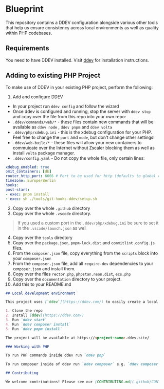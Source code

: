# Blueprint

This repository contains a DDEV configuration alongside various other tools that help us ensure consistency across local environments as well as quality within PHP codebases.

## Requirements

You need to have DDEV installed. Visit [ddev](https://ddev.com/) for installation instructions.

## Adding to existing PHP Project

To make use of DDEV in your existing PHP project, perform the following:

1. Add and configure DDEV

- In your project run `ddev config` and follow the wizard
- Once ddev is configured and running, stop the server with `ddev stop` and copy over the file from this repo into your own repo:
- `.ddev/commands/web/*` - these files contain new commands that will be available as `ddev node` , `ddev pnpm` and `ddev volta`
- `.ddev/php/xdebug.ini` - this is the xdebug configuration for your PHP. Feel free to change the `port` and `mode`, but don't change other settings!
- `.ddev/web-build/*` - these files will allow your new containers to commuicate over the Internet without Zscaler blocking them as well as install `volta` package manager.
- `.ddev/config.yaml` - Do not copy the whole file, only certain lines:

 ```yaml
 xdebug_enabled: true
 omit_containers: [db]
 router_http_port: 6666 # Port to be used for http (defaults to global configuration, usually 80, make sure it doesn't conflict with other ports)
 timezone: Europe/Berlin
 hooks:
 post-start:
 - exec: pnpm install
 - exec: sh ./tools/git-hooks-ddev/setup.sh
 ```

2. Copy over the whole `.github` directory
3. Copy over the whole `.vscode` directory.

 > If you used a custom port in the `.ddev/php/xdebug.ini` be sure to set it in the `.vscode/launch.json` as well

4. Copy over the `tools` directory
5. Copy over the `package.json`, `pnpm-lock.dist` and `commitlint.config.js` files.
6. From the `composer.json` file, copy everything from the `scripts` block into your `composer.json`
7. From the `composer.json` file, add all `require-dev` dependencies to your `composer.json` and install them.
8. Copy over the files `rector.php`, `phpstan.neon.dist`, `ecs.php`
9. Copy over the `documentation` directory to your project.
10. Add this to your README.md

```md
## Local development environment

This project uses [`ddev`](https://ddev.com/) to easily create a local development environment.

1. Clone the repo
2. Install [ddev](https://ddev.com/)
3. Run `ddev start`
4. Run `ddev composer install`
5. Run `ddev pnpm install`

The project will be available at https://<project-name>.ddev.site/

### Working with PHP

To run PHP commands inside ddev run `ddev php`

To run composer inside of ddev run `ddev composer` e.g. `ddev composer install`

## Contributing

We welcome contributions! Please see our [CONTRIBUTING.md](.github/CONTRIBUTING.md) guide for details on how to get started.
```
